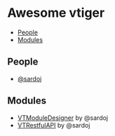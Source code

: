 # Awesome vtiger

- [People](#people)
- [Modules](#modules)

## People

- [@sardoj](https://github.com/sardoj)

## Modules

- [VTModuleDesigner](https://github.com/sardoj/VTModuleDesigner) by @sardoj
- [VTRestfulAPI](https://github.com/sardoj/VTRestfulAPI) by @sardoj

